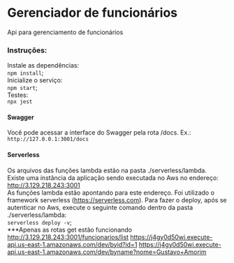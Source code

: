 # Gerenciador de funcionários  
Api para gerenciamento de funcionários  
### Instruções:
Instale as dependências:  
  `npm install`;  
Inicialize o serviço:  
`npm start`;  
Testes:  
`npx jest`   
#### Swagger
Você pode acessar a interface do Swagger pela rota /docs. Ex.: 
`http://127.0.0.1:3001/docs`
#### Serverless
Os arquivos das funções lambda estão na pasta ./serverless/lambda.  
Existe uma instância da aplicação sendo executada no Aws no endereço: http://3.129.218.243:3001  
As funções lambda estão apontando para este endereço.
Foi utilizado o framework serverless (https://serverless.com).
Para fazer o deploy, após se autenticar no Aws, execute o seguinte comando dentro da pasta ./serverless/lambda:  
`serverless deploy -v`;  
 ***Apenas as rotas get estão funcionando
 http://3.129.218.243:3001/funcionarios/list
 https://j4gy0d50wi.execute-api.us-east-1.amazonaws.com/dev/byid?id=1
 https://j4gy0d50wi.execute-api.us-east-1.amazonaws.com/dev/byname?nome=Gustavo+Amorim